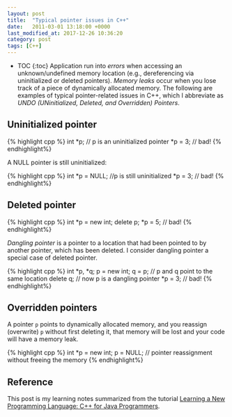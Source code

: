 ```yaml
---
layout: post
title:  "Typical pointer issues in C++"
date:   2011-03-01 13:18:00 +0000
last_modified_at: 2017-12-26 10:36:20
category: post
tags: [C++]
---
```


* TOC
{:toc}
Application run into _errors_ when accessing an unknown/undefined memory location (e.g., dereferencing via uninitialized or deleted pointers). _Memory leaks_ occur when you lose track of a piece of dynamically allocated memory. The following are examples of typical pointer-related issues in C++, which I abbreviate as _UNDO (UNinitialized, Deleted, and Overridden) Pointers_.

## Uninitialized pointer

{% highlight cpp %}
    int *p; // p is an uninitialized pointer 
    *p = 3; // bad!
{% endhighlight%}

A NULL pointer is still uninitialized:

{% highlight cpp %}
    int *p = NULL; //p is still uninitialized
    *p = 3; // bad! 
{% endhighlight%}

## Deleted pointer
 
{% highlight cpp %}
    int *p = new int;
    delete p;
    *p = 5; // bad!
{% endhighlight%}
 
_Dangling pointer_ is a pointer to a location that had been pointed to by another pointer, which has been deleted. I consider dangling pointer a special case of deleted pointer.

{% highlight cpp %}
    int *p, *q;
    p = new int;
    q = p; // p and q point to the same location
    delete q; // now p is a dangling pointer
    *p = 3; // bad!
{% endhighlight%}
 
## Overridden pointers

A pointer `p` points to dynamically allocated memory, and you reassign (overwrite) `p` without first deleting it, that memory will be lost and your code will have a memory leak.

{% highlight cpp %}
    int *p = new int;
    p = NULL; // pointer reassignment without freeing the memory
{% endhighlight%}

## Reference

This post is my learning notes summarized from the tutorial [Learning a New Programming Language: C++ for Java Programmers](http://pages.cs.wisc.edu/~hasti/cs368/CppTutorial/).
